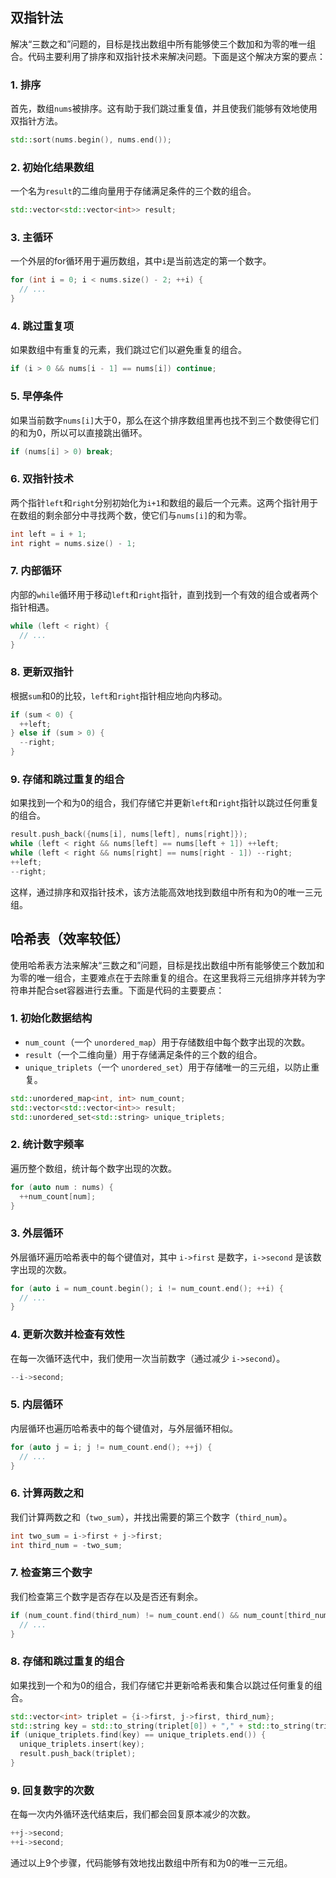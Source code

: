 ## 双指针法
解决“三数之和”问题的，目标是找出数组中所有能够使三个数加和为零的唯一组合。代码主要利用了排序和双指针技术来解决问题。下面是这个解决方案的要点：

### 1. 排序

首先，数组`nums`被排序。这有助于我们跳过重复值，并且使我们能够有效地使用双指针方法。

```cpp
std::sort(nums.begin(), nums.end());
```

### 2. 初始化结果数组

一个名为`result`的二维向量用于存储满足条件的三个数的组合。

```cpp
std::vector<std::vector<int>> result;
```

### 3. 主循环

一个外层的for循环用于遍历数组，其中`i`是当前选定的第一个数字。

```cpp
for (int i = 0; i < nums.size() - 2; ++i) {
  // ...
}
```

### 4. 跳过重复项

如果数组中有重复的元素，我们跳过它们以避免重复的组合。

```cpp
if (i > 0 && nums[i - 1] == nums[i]) continue;
```

### 5. 早停条件

如果当前数字`nums[i]`大于0，那么在这个排序数组里再也找不到三个数使得它们的和为0，所以可以直接跳出循环。

```cpp
if (nums[i] > 0) break;
```

### 6. 双指针技术

两个指针`left`和`right`分别初始化为`i+1`和数组的最后一个元素。这两个指针用于在数组的剩余部分中寻找两个数，使它们与`nums[i]`的和为零。

```cpp
int left = i + 1;
int right = nums.size() - 1;
```

### 7. 内部循环

内部的`while`循环用于移动`left`和`right`指针，直到找到一个有效的组合或者两个指针相遇。

```cpp
while (left < right) {
  // ...
}
```

### 8. 更新双指针

根据`sum`和0的比较，`left`和`right`指针相应地向内移动。

```cpp
if (sum < 0) {
  ++left;
} else if (sum > 0) {
  --right;
}
```

### 9. 存储和跳过重复的组合

如果找到一个和为0的组合，我们存储它并更新`left`和`right`指针以跳过任何重复的组合。

```cpp
result.push_back({nums[i], nums[left], nums[right]});
while (left < right && nums[left] == nums[left + 1]) ++left;
while (left < right && nums[right] == nums[right - 1]) --right;
++left;
--right;
```

这样，通过排序和双指针技术，该方法能高效地找到数组中所有和为0的唯一三元组。

## 哈希表（效率较低）
使用哈希表方法来解决“三数之和”问题，目标是找出数组中所有能够使三个数加和为零的唯一组合，主要难点在于去除重复的组合。在这里我将三元组排序并转为字符串并配合set容器进行去重。下面是代码的主要要点：

### 1. 初始化数据结构

- `num_count`（一个 `unordered_map`）用于存储数组中每个数字出现的次数。
- `result`（一个二维向量）用于存储满足条件的三个数的组合。
- `unique_triplets`（一个 `unordered_set`）用于存储唯一的三元组，以防止重复。

```cpp
std::unordered_map<int, int> num_count;
std::vector<std::vector<int>> result;
std::unordered_set<std::string> unique_triplets;
```

### 2. 统计数字频率

遍历整个数组，统计每个数字出现的次数。

```cpp
for (auto num : nums) {
  ++num_count[num];
}
```

### 3. 外层循环

外层循环遍历哈希表中的每个键值对，其中 `i->first` 是数字，`i->second` 是该数字出现的次数。

```cpp
for (auto i = num_count.begin(); i != num_count.end(); ++i) {
  // ...
}
```

### 4. 更新次数并检查有效性

在每一次循环迭代中，我们使用一次当前数字（通过减少 `i->second`）。

```cpp
--i->second;
```

### 5. 内层循环

内层循环也遍历哈希表中的每个键值对，与外层循环相似。

```cpp
for (auto j = i; j != num_count.end(); ++j) {
  // ...
}
```

### 6. 计算两数之和

我们计算两数之和（`two_sum`），并找出需要的第三个数字（`third_num`）。

```cpp
int two_sum = i->first + j->first;
int third_num = -two_sum;
```

### 7. 检查第三个数字

我们检查第三个数字是否存在以及是否还有剩余。

```cpp
if (num_count.find(third_num) != num_count.end() && num_count[third_num] > 0) {
  // ...
}
```

### 8. 存储和跳过重复的组合

如果找到一个和为0的组合，我们存储它并更新哈希表和集合以跳过任何重复的组合。

```cpp
std::vector<int> triplet = {i->first, j->first, third_num};
std::string key = std::to_string(triplet[0]) + "," + std::to_string(triplet[1]) + "," + std::to_string(triplet[2]);
if (unique_triplets.find(key) == unique_triplets.end()) {
  unique_triplets.insert(key);
  result.push_back(triplet);
}
```

### 9. 回复数字的次数

在每一次内外循环迭代结束后，我们都会回复原本减少的次数。

```cpp
++j->second;
++i->second;
```

通过以上9个步骤，代码能够有效地找出数组中所有和为0的唯一三元组。
